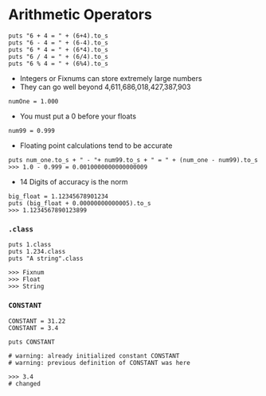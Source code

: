 # Arithmetic Operators

```
puts "6 + 4 = " + (6+4).to_s
puts "6 - 4 = " + (6-4).to_s
puts "6 * 4 = " + (6*4).to_s
puts "6 / 4 = " + (6/4).to_s
puts "6 % 4 = " + (6%4).to_s
```

* Integers or Fixnums can store extremely large numbers
* They can go well beyond 4,611,686,018,427,387,903

```
numOne = 1.000
```

* You must put a 0 before your floats

```
num99 = 0.999
```

* Floating point calculations tend to be accurate

```
puts num_one.to_s + " - "+ num99.to_s + " = " + (num_one - num99).to_s
>>> 1.0 - 0.999 = 0.0010000000000000009
```

* 14 Digits of accuracy is the norm

```
big_float = 1.12345678901234
puts (big_float + 0.00000000000005).to_s
>>> 1.1234567890123899
```

### `.class`

```
puts 1.class
puts 1.234.class
puts "A string".class

>>> Fixnum
>>> Float
>>> String
```

### `CONSTANT`

```
CONSTANT = 31.22
CONSTANT = 3.4

puts CONSTANT

# warning: already initialized constant CONSTANT
# warning: previous definition of CONSTANT was here

>>> 3.4
# changed
```





